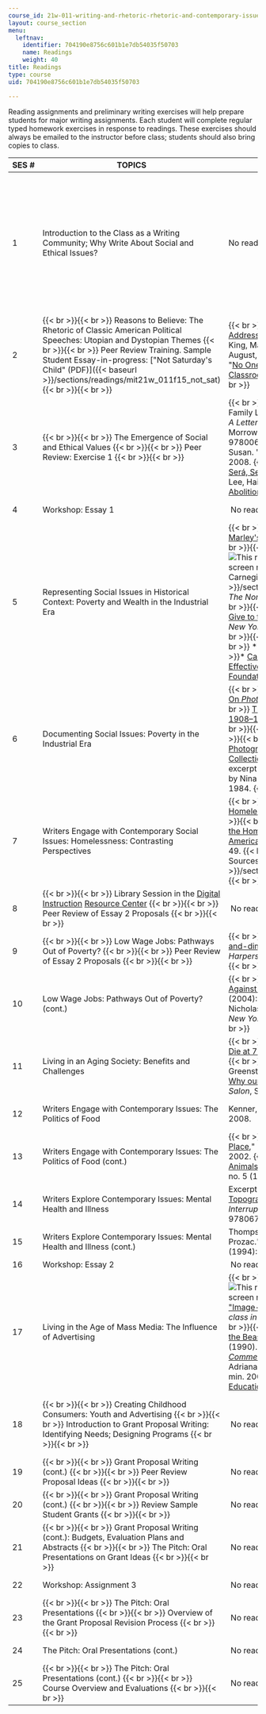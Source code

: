 ```yaml
---
course_id: 21w-011-writing-and-rhetoric-rhetoric-and-contemporary-issues-fall-2015
layout: course_section
menu:
  leftnav:
    identifier: 704190e8756c601b1e7db54035f50703
    name: Readings
    weight: 40
title: Readings
type: course
uid: 704190e8756c601b1e7db54035f50703

---
```


Reading assignments and preliminary writing exercises will help prepare students for major writing assignments. Each student will complete regular typed homework exercises in response to readings. These exercises should always be emailed to the instructor before class; students should also bring copies to class.

| SES # | TOPICS | READINGS | HOMEWORK EXERCISES | KEY DATES |
| --- | --- | --- | --- | --- |
| 1 | Introduction to the Class as a Writing Community; Why Write About Social and Ethical Issues? | No readings |  {{< br >}}{{< br >}} [Why Write? (PDF)]({{< baseurl >}}/sections/readings/mit21w_011f15_why) {{< br >}}{{< br >}} [Course Information Sheet (PDF)]({{< baseurl >}}/sections/readings/mit21w_011f15_course) {{< br >}}{{< br >}} [Writer's Letter (PDF)]({{< baseurl >}}/sections/readings/mit21w_011f15_writers) {{< br >}}{{< br >}} [Utopia Writing Exercise (PDF)]({{< baseurl >}}/sections/readings/mit21w_011f15_utopia) {{< br >}}{{< br >}} Exercise 1 (see page 3 of the [Essay 1 assignment PDF]({{< baseurl >}}/sections/assignments/mit21w_011f15_essay1)) {{< br >}}{{< br >}}  | [Essay 1]({{< baseurl >}}/sections/assignments/major-writing-assignments#Essay_1) assigned. |
| 2 |  {{< br >}}{{< br >}} Reasons to Believe: The Rhetoric of Classic American Political Speeches: Utopian and Dystopian Themes {{< br >}}{{< br >}} Peer Review Training. Sample Student Essay-in-progress: ["Not Saturday's Child" (PDF)]({{< baseurl >}}/sections/readings/mit21w_011f15_not_sat) {{< br >}}{{< br >}}  |  {{< br >}}{{< br >}} Kennedy, John F. "[Inaugural Address](http://www.americanrhetoric.com/speeches/jfkinaugural.htm)." January 20, 1961. {{< br >}}{{< br >}} King, Martin Luther. "[I Have a Dream](http://www.americanrhetoric.com/speeches/mlkihaveadream.htm)." 20 August, 1963. {{< br >}}{{< br >}} MIT TechTV. "[No One Writes Alone: Peer Review in the Classroom, A Guide For Students](http://video.mit.edu/watch/no-one-writes-alone-peer-review-in-the-classroom-a-guide-for-students-8336/)." {{< br >}}{{< br >}}  |  {{< br >}}{{< br >}} Homework 1: Select five quotations (10 in all) from the Kennedy and King speeches that you find particularly interesting or powerful. {{< br >}}{{< br >}} Explain each choice in a sentence or two. {{< br >}}{{< br >}}  | Course information sheet due. |
| 3 |  {{< br >}}{{< br >}} The Emergence of Social and Ethical Values {{< br >}}{{< br >}} Peer Review: Exercise 1 {{< br >}}{{< br >}}  |  {{< br >}}{{< br >}} Edelman, Marian Wright. "A Family Legacy." In _The Measure of our Success: A Letter to my Children and Yours_. William Morrow Paperbacks, 1993. ISBN: 9780060975463. {{< br >}}{{< br >}} Shepherd, Susan. "[Daughters Without Borders](http://web.mit.edu/angles2008/angles_Susan_Shepherd.html)." _Angles_, 2008. {{< br >}}{{< br >}} Gregg, Joseph. "[Que Será, Será](http://web.mit.edu/angles2008/angles_Joseph_Gregg.html)." _Angles_, 2008. {{< br >}}{{< br >}} Lee, Hailey. "[Memoirs of a Modern Day Abolitionist](http://cmsw.mit.edu/angles/2012/?page_id=15)." _Angles_, 2012. {{< br >}}{{< br >}}  | Homework 2: Select five quotations from Edelman and explain each choice in a sentence or two. | First version of Essay 1 due before the next lecture by email. |
| 4 | Workshop: Essay 1 |  No readings | &nbsp; | Letters to workshop students due in class. |
| 5 | Representing Social Issues in Historical Context: Poverty and Wealth in the Industrial Era |  {{< br >}}{{< br >}} Dickens, Charles. "[Stave 1: Marley's Ghost](http://www.stormfax.com/1dickens.htm)." In _A Christmas Carol_. 1843. {{< br >}}{{< br >}} ![This resource may not render correctly in a screen reader.](/images/inacessible.gif)Carnegie, Andrew. ["Wealth." (PDF)]({{< baseurl >}}/sections/readings/mit21w_011f15_carnegie) _The North American Review_ (1889): 653–64. {{< br >}}{{< br >}} Goldstein, Jacob. "[Is It Nuts to Give to the Poor Without Strings Attached?](http://www.nytimes.com/2013/08/18/magazine/is-it-nuts-to-give-to-the-poor-without-strings-attached.html?_r=1)" _The New York Times Magazine_. August 13, 2013. {{< br >}}{{< br >}} Visit these websites: {{< br >}}{{< br >}} *   [Bill & Melinda Gates Foundation](http://www.gatesfoundation.org/){{< br >}}*   [Carnegie Corporation](https://www.carnegie.org/){{< br >}}*   [Centre for Effective Altruism](https://www.centreforeffectivealtruism.org/){{< br >}}*   [Grameen Foundation](http://www.grameenfoundation.org/){{< br >}}*   [Kiva](http://www.kiva.org/) {{< br >}}{{< br >}}  |  {{< br >}}{{< br >}} Homework 3: Part 1: Select two quotations that capture Carnegie's central argument and two quotations that express Goldstein's view. Respond in a sentence or two to each quote. {{< br >}}{{< br >}} Part 2: What connections do you see between Carnegie's 19th century vision, and one of the following contemporary organizations: Carnegie Corporation, Gates and Grameen Foundations, Kiva and Effective Altruism? (half a page) {{< br >}}{{< br >}}  |  {{< br >}}{{< br >}} Utopia writing exercise due. {{< br >}}{{< br >}} [Essay 2]({{< baseurl >}}/sections/assignments/major-writing-assignments#Essay_2) assigned. {{< br >}}{{< br >}} Oral presentation preferences due by email before the next class. {{< br >}}{{< br >}}  |
| 6 | Documenting Social Issues: Poverty in the Industrial Era |  {{< br >}}{{< br >}} Sontag, Susan. [Excerpt from On _Photography_](http://www.susansontag.com/SusanSontag/books/onPhotographyExerpt.shtml). Macmillan, 1977. {{< br >}}{{< br >}} [The History Place: Child Labor in America 1908–1912. Photographs of Lewis H. Hine](http://www.historyplace.com/unitedstates/childlabor/). {{< br >}}{{< br >}} [Photographs of Jacob Riis](http://xroads.virginia.edu/~ma01/davis/photography/images/riisphotos/slideshow1.html). {{< br >}}{{< br >}} [Dorothea Lange's "Migrant Mother" Photographs in the Farm Security Administration Collection: An Overview](http://www.loc.gov/rr/print/list/128_migm.html). {{< br >}}{{< br >}} Film excerpt from _[America and Lewis Hine](http://www.imdb.com/title/tt0128927/?ref_=fn_al_tt_1)_. Directed by Nina Rosenblum. Cinema Guild, Color, 60 min. 1984. {{< br >}}{{< br >}}  |  {{< br >}}{{< br >}} Homework 4: Compare a Hine photograph with a Riis photograph. What are the similarities and differences? {{< br >}}{{< br >}} Underline five quotations from Sontag for in-class discussion. {{< br >}}{{< br >}}  | &nbsp; |
| 7 | Writers Engage with Contemporary Social Issues: Homelessness: Contrasting Perspectives |  {{< br >}}{{< br >}} Kozol, Jonathan. "[Are the Homeless Crazy?](http://akashessays.blogspot.in/2008/01/critique-for-jkozols-essay.html)" _Harper's Essay_, 1988. {{< br >}}{{< br >}} Marin, Peter. "[Helping and Hating the Homeless: The Struggle at the Margins of America](https://msu.edu/~jdowell/135/PMarin.html)." _Harper's_ 274, no. 1640 (1987): 39–49. {{< br >}}{{< br >}} [The Use of Outside Sources in Narrative Essays (PDF)]({{< baseurl >}}/sections/readings/mit21w_011f15_narrative) {{< br >}}{{< br >}}  |  {{< br >}}{{< br >}} Homework 5: Compare the perspectives of Marin and Kozol on homelessness (one page). Select three quotations from each for In-class discussion. {{< br >}}{{< br >}} Bring in three contemporary photographs depicting homelessness from different perspectives. {{< br >}}{{< br >}}  | Proposal for Essay 2 (first version) due by email before the next class. |
| 8 |  {{< br >}}{{< br >}} Library Session in the [Digital Instruction](http://libraries.mit.edu/dirc/) [Resource Center](http://libraries.mit.edu/dirc/) {{< br >}}{{< br >}} Peer Review of Essay 2 Proposals {{< br >}}{{< br >}}  |  No readings | &nbsp; |
| 9 |  {{< br >}}{{< br >}} Low Wage Jobs: Pathways Out of Poverty? {{< br >}}{{< br >}} Peer Review of Essay 2 Proposals {{< br >}}{{< br >}}  |  {{< br >}}{{< br >}} Ehrenreich, Barbara. "[Nickel-and-dimed: On (not) Getting by in America](http://www.wesjones.com/ehrenreich.htm)." _Harpers_ 298, January 1999, 37–52. {{< br >}}{{< br >}}  | [Homework 6: Questions on excerpt, Barbara Ehrenreich - Nickel and Dimed (PDF)]({{< baseurl >}}/sections/readings/mit21w_011f15_hw6) | Revision of Essay 1 due by email before the next class. |
| 10 | Low Wage Jobs: Pathways Out of Poverty? (cont.) |  {{< br >}}{{< br >}} Yesilevsky, Anna. "[The Case Against Sweatshops](http://connection.ebscohost.com/c/articles/13125779/case-against-sweatshops)." _The Humanist_ 64, no. 3 (2004): 20–21. {{< br >}}{{< br >}} Kristof, Nicholas. "[Where Sweatshops Are a Dream](http://www.nytimes.com/2009/01/15/opinion/15kristof.html)." _The New York Times_, January 14, 2009. {{< br >}}{{< br >}}  | [Homework 7: Questions on Kristof (PDF)]({{< baseurl >}}/sections/readings/mit21w_011f15_hw7) | Revised Proposal of Essay 2 due by email before the next class. |
| 11 | Living in an Aging Society: Benefits and Challenges |  {{< br >}}{{< br >}} Emanuel, E. J. "[Why I Hope to Die at 75](http://www.theatlantic.com/features/archive/2014/09/why-i-hope-to-die-at-75/379329/)." _The Atlantic_, October 2014. {{< br >}}{{< br >}} Holland, Jimmie, and Mindy Greenstein. "[The Atlantic is Wrong about Aging: Why our Anti-elderly Bias Needs to Change](http://www.salon.com/2014/09/27/the_atlantic_is_wrong_about_aging_why_our_anti_elderly_bias_needs_to_change/)." _Salon_, September 28, 2014. {{< br >}}{{< br >}}  | [Homework 8: Questions on Emanuel, Holland and Greenstein (PDF)]({{< baseurl >}}/sections/readings/mit21w_011f15_hw8) | &nbsp; |
| 12 | Writers Engage with Contemporary Issues: The Politics of Food | Kenner, Robert, and Eric Schlosser. [_Food, Inc_.](http://www.takepart.com/foodinc) 2008. | [Homework 9: Questions on Food, Inc. (PDF)]({{< baseurl >}}/sections/readings/mit21w_011f15_hw9) | Outline of Essay 2 and History / Background sections due by email before the next class. |
| 13 | Writers Engage with Contemporary Issues: The Politics of Food (cont.) |  {{< br >}}{{< br >}} Pollan, Michael. "[An Animal's Place](http://michaelpollan.com/articles-archive/an-animals-place/)," _The New York Times_, November 10, 2002. {{< br >}}{{< br >}} Singer, Peter. "[All Animals are Equal](https://books.google.com/books?id=YKQmqFfrT5EC&lpg=PA169&ots=kfzFEmomyu&lr&pg=PA169#v=onepage&q&f=false)." _Philosophical Exchange_ 1, no. 5 (1974): 103–16. {{< br >}}{{< br >}}  | [Homework 10: Questions on the ethics of eating meat (PDF)]({{< baseurl >}}/sections/readings/mit21w_011f15_hw10) | &nbsp; |
| 14 | Writers Explore Contemporary Issues: Mental Health and Illness | Excerpt of Kaysen, Susanna. "[Toward a Topography of the Parallel Universe](https://www.bookbrowse.com/excerpts/index.cfm?book_number=241)." In _Girl, Interrupted_. Vintage, 1994. ISBN: 9780679746041. | [Homework 11: Questions on Girl, Interrupted (PDF)]({{< baseurl >}}/sections/readings/mit21w_011f15_hw11) | First version of Essay 2 due by email before the next class. |
| 15 | Writers Explore Contemporary Issues: Mental Health and Illness (cont.) | Thompson, Tracy. "Seeking The Wizards of Prozac." _The Saturday Evening Post_ 266, (1994): 50–53. | [Homework 12: Questions on Thompson (PDF)]({{< baseurl >}}/sections/readings/mit21w_011f15_hw12) | &nbsp; |
| 16 | Workshop: Essay 2 |  No readings | &nbsp; |
| 17 | Living in the Age of Mass Media: The Influence of Advertising |  {{< br >}}{{< br >}} Jhally, Sut. ![This resource may not render correctly in a screen reader.](/images/inacessible.gif)["Image-based Culture." (PDF)](http://sites.psu.edu/comm292/wp-content/uploads/sites/5180/2014/08/Jhally-Image_Based_Culture_Excerpt.pdf) _Gender, race, and class in media: A Text-reader_. Sage, 1995. {{< br >}}{{< br >}} Kilbourne, Jean. "[Beauty…and the Beast of Advertising](http://www.medialit.org/reading-room/beautyand-beast-advertising)." _Media & Values_ 49 (1990). {{< br >}}{{< br >}} [_Consuming Kids: The Commercialization of Childhood_](http://www.imdb.com/title/tt1337599/). Directed by Adriana Barbaro, and Jeremy Earp. Color, 66 min. 2008. (Preview available from [Media Education Foundation](http://www.mediaed.org/cgi-bin/commerce.cgi?preadd=action&key=134).) {{< br >}}{{< br >}}  | &nbsp; |
| 18 |  {{< br >}}{{< br >}} Creating Childhood Consumers: Youth and Advertising {{< br >}}{{< br >}} Introduction to Grant Proposal Writing: Identifying Needs; Designing Programs {{< br >}}{{< br >}}  |  No readings | [In-class writing on _Consuming Kids_ (PDF)]({{< baseurl >}}/sections/readings/mit21w_011f15_consuming) | [Assignment 3 (Grant Proposal)]({{< baseurl >}}/sections/assignments/major-writing-assignments#Assignment_3) assigned. |
| 19 |  {{< br >}}{{< br >}} Grant Proposal Writing (cont.) {{< br >}}{{< br >}} Peer Review Proposal Ideas {{< br >}}{{< br >}}  |  No readings | &nbsp; | Proposal idea for a public service project due. |
| 20 |  {{< br >}}{{< br >}} Grant Proposal Writing (cont.) {{< br >}}{{< br >}} Review Sample Student Grants {{< br >}}{{< br >}}  |  No readings | &nbsp; | Revised Essay 2 due by email before the next class. |
| 21 |  {{< br >}}{{< br >}} Grant Proposal Writing (cont.): Budgets, Evaluation Plans and Abstracts {{< br >}}{{< br >}} The Pitch: Oral Presentations on Grant Ideas {{< br >}}{{< br >}}  |  No readings | [The Pitch (PDF)]({{< baseurl >}}/sections/readings/mit21w_011f15_the_pitch) | &nbsp; |
| 22 | Workshop: Assignment 3 |  No readings | [Workshop: Assignment 3 (PDF)]({{< baseurl >}}/sections/readings/mit21w_011f15_workshop) | First version of Assignment 3 due. |
| 23 |  {{< br >}}{{< br >}} The Pitch: Oral Presentations {{< br >}}{{< br >}} Overview of the Grant Proposal Revision Process {{< br >}}{{< br >}}  |  No readings | &nbsp; |
| 24 | The Pitch: Oral Presentations (cont.) |  No readings | [Final Reflection Letter (PDF)]({{< baseurl >}}/sections/readings/mit21w_011f15_final) | &nbsp; |
| 25 |  {{< br >}}{{< br >}} The Pitch: Oral Presentations (cont.) {{< br >}}{{< br >}} Course Overview and Evaluations {{< br >}}{{< br >}}  |  No readings | &nbsp; | Revised Assignment 3 and final reflection letter due.